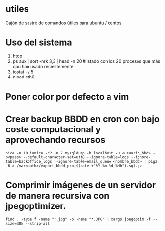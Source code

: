 # utiles
Cajón de sastre de comandos útiles para ubuntu / centos


# Uso del sistema
1. htop
2. ps aux | sort -nrk 3,3 | head -n 20 #listado con los 20 procesos que más cpu han usado recientemente
3. iostat -y 5
4. nload eth0

# Poner color por defecto a vim

# Crear backup BBDD en cron con bajo coste computacional y aprovechando recursos

```
nice -n 10 ionice -c2 -n 7 mysqldump -h localhost -u <usuario_bbd> -p<pass> --default-character-set=utf8 --ignore-table=logs --ignore-table=backoffice_logs --ignore-table=email_queue <nombre_bbdd> | pigz -6 > /var<path>/export_bbdd_pro_$(date +"%Y-%m-%d_%Hh").sql.gz
```

# Comprimir imágenes de un servidor de manera recursiva con jpegoptimizer. 

```
find . -type f -name "*.jpg" -o -name "*.JPG" | xargs jpegoptim -f --size=30k --strip-all
```
